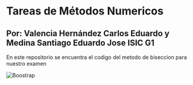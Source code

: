 # Tareas de Métodos Numericos
## Por: Valencia Hernández Carlos Eduardo y Medina Santiago Eduardo Jose ISIC G1

En este repositorio se encuentra el codigo del metodo de biseccion para nuestro examen


![Boostrap](image.png)
